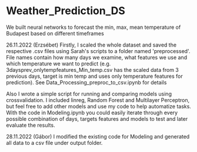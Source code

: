 # Weather_Prediction_DS
We built neural networks to forecast the min, max, mean temperature of Budapest based on different timeframes

26.11.2022 (Erzsébet)
Firstly, I scaled the whole dataset and saved the respective .csv files using Sarah's scripts to a folder named 'preprocessed'. File names contain how many days we examine, what features we use and which temperature we want to predict (e.g. 3daysprev_onlytempfeatures_Min_temp.csv has the scaled data from 3 previous days, target is min temp and uses only temperature features for prediction). See Data_Processing_preproc_to_csv.ipynb for details


Also I wrote a simple script for running and comparing models using crossvalidation. I included linreg, Random Forest and Multilayer Perceptron, but feel free to add other models and use my code to help automatize tasks. With the code in Modeling.ipynb you could easily iterate through every possible combination of days, targets features and models to test and later evaluate the results.

28.11.2022 (Gábor)
I modified the existing code for Modeling and generated all data to a csv file under output folder.

